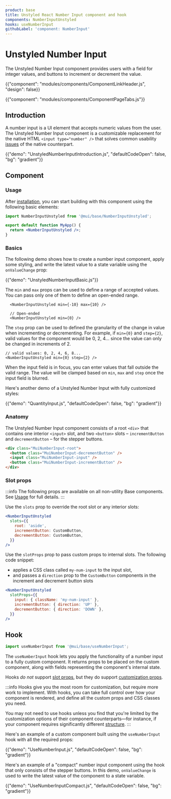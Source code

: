 ```yaml
---
product: base
title: Unstyled React Number Input component and hook
components: NumberInputUnstyled
hooks: useNumberInput
githubLabel: 'component: NumberInput'
---
```


# Unstyled Number Input

<p class="description">The Unstyled Number Input component provides users with a field for integer values, and buttons to increment or decrement the value.</p>

{{"component": "modules/components/ComponentLinkHeader.js", "design": false}}

{{"component": "modules/components/ComponentPageTabs.js"}}

## Introduction

A number input is a UI element that accepts numeric values from the user.
The Unstyled Number Input component is a customizable replacement for the native HTML `<input type="number" />` that solves common usability [issues](/material-ui/react-text-field/#type-quot-number-quot) of the native counterpart.

{{"demo": "UnstyledNumberInputIntroduction.js", "defaultCodeOpen": false, "bg": "gradient"}}

## Component

### Usage

After [installation](/base/getting-started/installation/), you can start building with this component using the following basic elements:

```jsx
import NumberInputUnstyled from '@mui/base/NumberInputUnstyled';

export default function MyApp() {
  return <NumberInputUnstyled />;
}
```

### Basics

The following demo shows how to create a number input component, apply some styling, and write the latest value to a state variable using the `onValueChange` prop:

{{"demo": "UnstyledNumberInputBasic.js"}}

The `min` and `max` props can be used to define a range of accepted values. You can pass only one of them to define an open-ended range.

```tsx
  <NumberInputUnstyled min={-10} max={10} />

  // Open-ended
  <NumberInputUnstyled min={0} />
```

The `step` prop can be used to defined the granularity of the change in value when incrementing or decrementing. For example, if `min={0}` and `step={2}`, valid values for the component would be 0, 2, 4… since the value can only be changed in increments of 2.

```tsx
// valid values: 0, 2, 4, 6, 8...
<NumberInputUnstyled min={0} step={2} />
```

When the input field is in focus, you can enter values that fall outside the valid range. The value will be clamped based on `min`, `max` and `step` once the input field is blurred.

Here's another demo of a Unstyled Number Input with fully customized styles:

{{"demo": "QuantityInput.js", "defaultCodeOpen": false, "bg": "gradient"}}

### Anatomy

The Unstyled Number Input component consists of a root `<div>` that contains one interior `<input>` slot, and two `<button>` slots – `incrementButton` and `decrementButton` – for the stepper buttons.

```html
<div class="MuiNumberInput-root">
  <button class="MuiNumberInput-decrementButton" />
  <input class="MuiNumberInput-input" />
  <button class="MuiNumberInput-incrementButton" />
</div>
```

### Slot props

:::info
The following props are available on all non-utility Base components.
See [Usage](/base/getting-started/usage/) for full details.
:::

Use the `slots` prop to override the root slot or any interior slots:

```jsx
<NumberInputUnstyled
  slots={{
    root: 'aside',
    incrementButton: CustomButton,
    decrementButton: CustomButton,
  }}
/>
```

Use the `slotProps` prop to pass custom props to internal slots.
The following code snippet:

- applies a CSS class called `my-num-input` to the input slot,
- and passes a `direction` prop to the `CustomButton` components in the increment and decrement button slots

```jsx
<NumberInputUnstyled
  slotProps={{
    input: { className: 'my-num-input' },
    incrementButton: { direction: 'UP' },
    decrementButton: { direction: 'DOWN' },
  }}
/>
```

## Hook

```js
import useNumberInput from '@mui/base/useNumberInput';
```

The `useNumberInput` hook lets you apply the functionality of a number input to a fully custom component.
It returns props to be placed on the custom component, along with fields representing the component's internal state.

Hooks _do not_ support [slot props](#slot-props), but they do support [customization props](#customization).

:::info
Hooks give you the most room for customization, but require more work to implement.
With hooks, you can take full control over how your component is rendered, and define all the custom props and CSS classes you need.

You may not need to use hooks unless you find that you're limited by the customization options of their component counterparts—for instance, if your component requires significantly different [structure](#anatomy).
:::

Here's an example of a custom component built using the `useNumberInput` hook with all the required props:

{{"demo": "UseNumberInput.js", "defaultCodeOpen": false, "bg": "gradient"}}

Here's an example of a "compact" number input component using the hook that only consists of the stepper buttons.
In this demo, `onValueChange` is used to write the latest value of the component to a state variable.

{{"demo": "UseNumberInputCompact.js", "defaultCodeOpen": false, "bg": "gradient"}}
